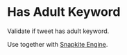 # Has Adult Keyword

Validate if tweet has adult keyword.

Use together with [Snapkite Engine](https://github.com/fedosejev/snapkite-engine).
